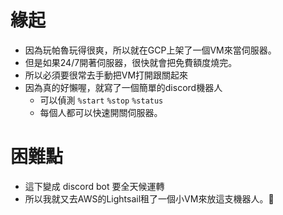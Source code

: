 # 緣起
* 因為玩帕魯玩得很爽，所以就在GCP上架了一個VM來當伺服器。
* 但是如果24/7開著伺服器，很快就會把免費額度燒完。
* 所以必須要很常去手動把VM打開跟關起來
* 因為真的好懶喔，就寫了一個簡單的discord機器人
  * 可以偵測 `%start` `%stop` `%status`
  * 每個人都可以快速開關伺服器。

# 困難點
* 這下變成 discord bot 要全天候運轉
* 所以我就又去AWS的Lightsail租了一個小VM來放這支機器人。🤡
